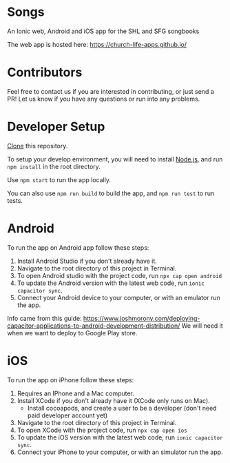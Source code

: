 # Songs

An Ionic web, Android and iOS app for the SHL and SFG songbooks

The web app is hosted here: https://church-life-apps.github.io/

# Contributors

Feel free to contact us if you are interested in contributing, or just send a PR! Let us know if you have any questions or run into any problems.

# Developer Setup

[Clone](https://docs.github.com/en/github/creating-cloning-and-archiving-repositories/cloning-a-repository-from-github/cloning-a-repository) this repository.

To setup your develop environment, you will need to install [Node.js](https://nodejs.org/en/download/), and run `npm install` in the root directory.

Use `npm start` to run the app locally.

You can also use `npm run build` to build the app, and `npm run test` to run tests.

# Android

To run the app on Android app follow these steps:

1. Install Android Studio if you don't already have it.
2. Navigate to the root directory of this project in Terminal.
3. To open Android studio with the project code, run `npx cap open android`
4. To update the Android version with the latest web code, run `ionic capacitor sync`.
5. Connect your Android device to your computer, or with an emulator run the app.

Info came from this guide: https://www.joshmorony.com/deploying-capacitor-applications-to-android-development-distribution/
We will need it when we want to deploy to Google Play store.

# iOS

To run the app on iPhone follow these steps:

1. Requires an IPhone and a Mac computer.
2. Install XCode if you don't already have it (XCode only runs on Mac).
   - Install cocoapods, and create a user to be a developer (don't need paid developer account yet)
3. Navigate to the root directory of this project in Terminal.
4. To open XCode with the project code, run `npx cap open ios`
5. To update the iOS version with the latest web code, run `ionic capacitor sync`.
6. Connect your iPhone to your computer, or with an simulator run the app.
